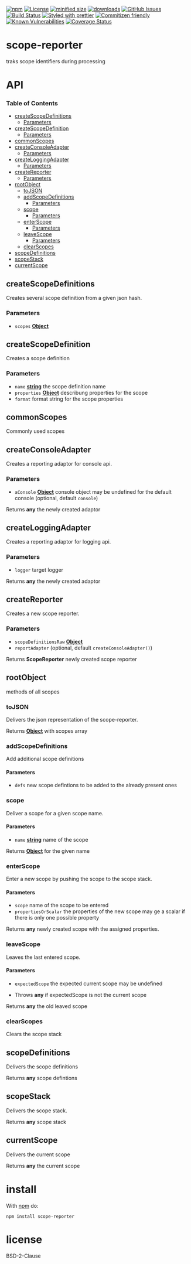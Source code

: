 [![npm](https://img.shields.io/npm/v/scope-reporter.svg)](https://www.npmjs.com/package/scope-reporter)
[![License](https://img.shields.io/badge/License-BSD%203--Clause-blue.svg)](https://opensource.org/licenses/BSD-3-Clause)
[![minified size](https://badgen.net/bundlephobia/min/scope-reporter)](https://bundlephobia.com/result?p=scope-reporter)
[![downloads](http://img.shields.io/npm/dm/scope-reporter.svg?style=flat-square)](https://npmjs.org/package/scope-reporter)
[![GitHub Issues](https://img.shields.io/github/issues/arlac77/scope-reporter.svg?style=flat-square)](https://github.com/arlac77/scope-reporter/issues)
[![Build Status](https://img.shields.io/endpoint.svg?url=https%3A%2F%2Factions-badge.atrox.dev%2Farlac77%2Fscope-reporter%2Fbadge&style=flat)](https://actions-badge.atrox.dev/arlac77/scope-reporter/goto)
[![Styled with prettier](https://img.shields.io/badge/styled_with-prettier-ff69b4.svg)](https://github.com/prettier/prettier)
[![Commitizen friendly](https://img.shields.io/badge/commitizen-friendly-brightgreen.svg)](http://commitizen.github.io/cz-cli/)
[![Known Vulnerabilities](https://snyk.io/test/github/arlac77/scope-reporter/badge.svg)](https://snyk.io/test/github/arlac77/scope-reporter)
[![Coverage Status](https://coveralls.io/repos/arlac77/scope-reporter/badge.svg)](https://coveralls.io/github/arlac77/scope-reporter)

# scope-reporter

traks scope identifiers during processing

# API

<!-- Generated by documentation.js. Update this documentation by updating the source code. -->

### Table of Contents

*   [createScopeDefinitions](#createscopedefinitions)
    *   [Parameters](#parameters)
*   [createScopeDefinition](#createscopedefinition)
    *   [Parameters](#parameters-1)
*   [commonScopes](#commonscopes)
*   [createConsoleAdapter](#createconsoleadapter)
    *   [Parameters](#parameters-2)
*   [createLoggingAdapter](#createloggingadapter)
    *   [Parameters](#parameters-3)
*   [createReporter](#createreporter)
    *   [Parameters](#parameters-4)
*   [rootObject](#rootobject)
    *   [toJSON](#tojson)
    *   [addScopeDefinitions](#addscopedefinitions)
        *   [Parameters](#parameters-5)
    *   [scope](#scope)
        *   [Parameters](#parameters-6)
    *   [enterScope](#enterscope)
        *   [Parameters](#parameters-7)
    *   [leaveScope](#leavescope)
        *   [Parameters](#parameters-8)
    *   [clearScopes](#clearscopes)
*   [scopeDefinitions](#scopedefinitions)
*   [scopeStack](#scopestack)
*   [currentScope](#currentscope)

## createScopeDefinitions

Creates several scope definition from a given json hash.

### Parameters

*   `scopes` **[Object](https://developer.mozilla.org/docs/Web/JavaScript/Reference/Global_Objects/Object)** 

## createScopeDefinition

Creates a scope definition

### Parameters

*   `name` **[string](https://developer.mozilla.org/docs/Web/JavaScript/Reference/Global_Objects/String)** the scope definition name
*   `properties` **[Object](https://developer.mozilla.org/docs/Web/JavaScript/Reference/Global_Objects/Object)** describung properties for the scope
*   `format`  format string for the scope properties

## commonScopes

Commonly used scopes

## createConsoleAdapter

Creates a reporting adaptor for console api.

### Parameters

*   `aConsole` **[Object](https://developer.mozilla.org/docs/Web/JavaScript/Reference/Global_Objects/Object)** console object may be undefined for the default console (optional, default `console`)

Returns **any** the newly created adaptor

## createLoggingAdapter

Creates a reporting adaptor for logging api.

### Parameters

*   `logger`  target logger

Returns **any** the newly created adaptor

## createReporter

Creates a new scope reporter.

### Parameters

*   `scopeDefinitionsRaw` **[Object](https://developer.mozilla.org/docs/Web/JavaScript/Reference/Global_Objects/Object)** 
*   `reportAdapter`   (optional, default `createConsoleAdapter()`)

Returns **ScopeReporter** newly created scope reporter

## rootObject

methods of all scopes

### toJSON

Delivers the json representation of the scope-reporter.

Returns **[Object](https://developer.mozilla.org/docs/Web/JavaScript/Reference/Global_Objects/Object)** with scopes array

### addScopeDefinitions

Add additional scope definitions

#### Parameters

*   `defs`  new scope defintions to be added to the already present ones

### scope

Deliver a scope for a given scope name.

#### Parameters

*   `name` **[string](https://developer.mozilla.org/docs/Web/JavaScript/Reference/Global_Objects/String)** name of the scope

Returns **[Object](https://developer.mozilla.org/docs/Web/JavaScript/Reference/Global_Objects/Object)** for the given name

### enterScope

Enter a new scope by pushing the scope to the scope stack.

#### Parameters

*   `scope`  name of the scope to be entered
*   `propertiesOrScalar`  the properties of the new scope may ge a scalar if there is only one possible property

Returns **any** newly created scope with the assigned properties.

### leaveScope

Leaves the last entered scope.

#### Parameters

*   `expectedScope`  the expected current scope may be undefined

<!---->

*   Throws **any** if expectedScope is not the current scope

Returns **any** the old leaved scope

### clearScopes

Clears the scope stack

## scopeDefinitions

Delivers the scope definitions

Returns **any** scope defintions

## scopeStack

Delivers the scope stack.

Returns **any** scope stack

## currentScope

Delivers the current scope

Returns **any** the current scope

# install

With [npm](http://npmjs.org) do:

    npm install scope-reporter

# license

BSD-2-Clause
